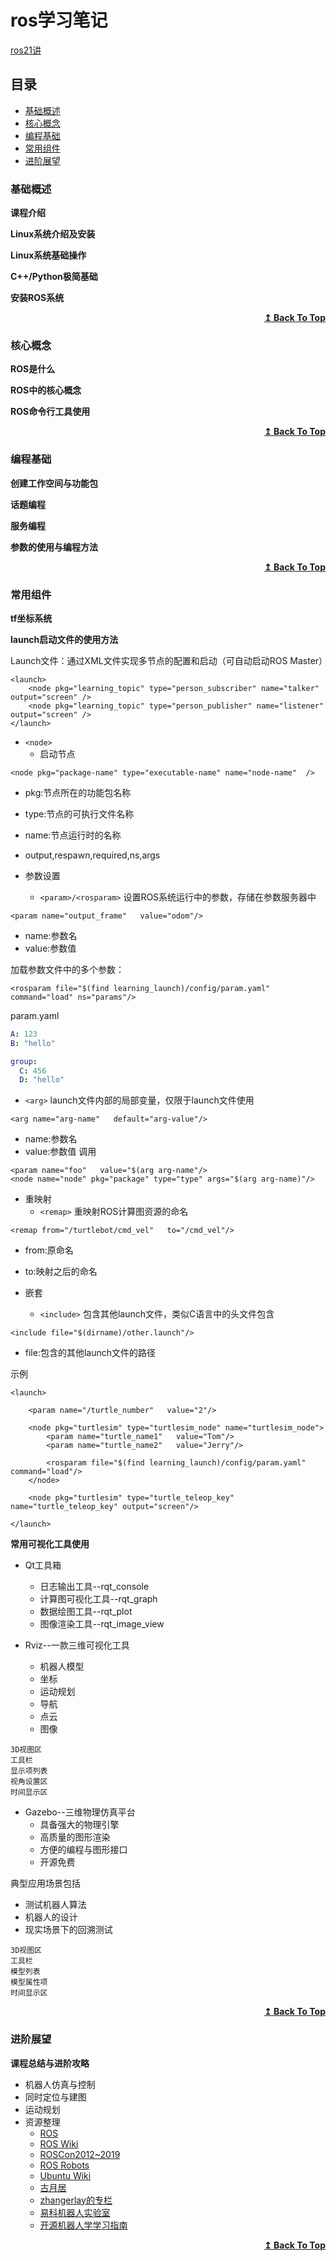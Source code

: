# ros学习笔记
[ros21讲](https://github.com/huchunxu/ros_21_tutorials)

## 目录
* [基础概述](#基础概述)
* [核心概念](#核心概念)
* [编程基础](#编程基础)
* [常用组件](#常用组件)
* [进阶展望](#进阶展望)

### 基础概述
**课程介绍**

**Linux系统介绍及安装**

**Linux系统基础操作**

**C++/Python极简基础**

**安装ROS系统**


<div align="right">
    <b><a href="#目录">↥ Back To Top</a></b>
</div>


### 核心概念

**ROS是什么**

**ROS中的核心概念**

**ROS命令行工具使用**


<div align="right">
    <b><a href="#目录">↥ Back To Top</a></b>
</div>


### 编程基础

**创建工作空间与功能包**


**话题编程**

**服务编程**

**参数的使用与编程方法**



<div align="right">
    <b><a href="#目录">↥ Back To Top</a></b>
</div>


### 常用组件

**tf坐标系统**

**launch启动文件的使用方法**

Launch文件：通过XML文件实现多节点的配置和启动（可自动启动ROS Master）
```launch
<launch>
    <node pkg="learning_topic" type="person_subscriber" name="talker" output="screen" />
    <node pkg="learning_topic" type="person_publisher" name="listener" output="screen" /> 
</launch>
```
* `<node>`
  * 启动节点
```launch
<node pkg="package-name" type="executable-name" name="node-name"  />
```
  * pkg:节点所在的功能包名称
  * type:节点的可执行文件名称
  * name:节点运行时的名称
  * output,respawn,required,ns,args

* 参数设置
  * `<param>/<rosparam>`
设置ROS系统运行中的参数，存储在参数服务器中
```launch
<param name="output_frame"   value="odom"/>
```
   * name:参数名
   * value:参数值

加载参数文件中的多个参数：
```launch
<rosparam file="$(find learning_launch)/config/param.yaml" command="load" ns="params"/>
```
param.yaml
```yaml
A: 123
B: "hello"

group:
  C: 456
  D: "hello"
```

  * `<arg>`
launch文件内部的局部变量，仅限于launch文件使用
```launch
<arg name="arg-name"   default="arg-value"/>
```
   * name:参数名
   * value:参数值
调用
```launch
<param name="foo"   value="$(arg arg-name"/>
<node name="node" pkg="package" type="type" args="$(arg arg-name)"/>
```
* 重映射
  * `<remap>`
重映射ROS计算图资源的命名
```launch
<remap from="/turtlebot/cmd_vel"   to="/cmd_vel"/>
```
   * from:原命名
   * to:映射之后的命名

* 嵌套
  * `<include>`
包含其他launch文件，类似C语言中的头文件包含
```launch
<include file="$(dirname)/other.launch"/>
```
   * file:包含的其他launch文件的路径

示例
```launch
<launch>

	<param name="/turtle_number"   value="2"/>

    <node pkg="turtlesim" type="turtlesim_node" name="turtlesim_node">
		<param name="turtle_name1"   value="Tom"/>
		<param name="turtle_name2"   value="Jerry"/>

		<rosparam file="$(find learning_launch)/config/param.yaml" command="load"/>
	</node>

    <node pkg="turtlesim" type="turtle_teleop_key" name="turtle_teleop_key" output="screen"/>

</launch>
```



**常用可视化工具使用**

* Qt工具箱
  * 日志输出工具--rqt_console
  * 计算图可视化工具--rqt_graph
  * 数据绘图工具--rqt_plot
  * 图像渲染工具--rqt_image_view

* Rviz--一款三维可视化工具
  * 机器人模型
  * 坐标
  * 运动规划
  * 导航
  * 点云
  * 图像 

```
3D视图区
工具栏
显示项列表
视角设置区
时间显示区
```

* Gazebo--三维物理仿真平台
  * 具备强大的物理引擎
  * 高质量的图形渲染
  * 方便的编程与图形接口
  * 开源免费

典型应用场景包括
* 测试机器人算法
* 机器人的设计
* 现实场景下的回溯测试

```
3D视图区
工具栏
模型列表
模型属性项
时间显示区
```


<div align="right">
    <b><a href="#目录">↥ Back To Top</a></b>
</div>


### 进阶展望

**课程总结与进阶攻略**

* 机器人仿真与控制
* 同时定位与建图
* 运动规划
* 资源整理
  * [ROS](https://www.ros.org/)
  * [ROS Wiki](http://wiki.ros.org/cn)
  * [ROSCon2012~2019](https://roscon.ros.org/2022/)
  * [ROS Robots](https://robots.ros.org/)
  * [Ubuntu Wiki](https://wiki.ubuntu.com/)
  * [古月居](http://www.gyh.ai)
  * [zhangerlay的专栏](https://blog.csdn.net/zhangrelay)
  * [易科机器人实验室](http://blog.exbot.net/)
  * [开源机器人学学习指南](https://github.com/qqfly/how-to-learn-robotics)


<div align="right">
    <b><a href="#目录">↥ Back To Top</a></b>
</div>

